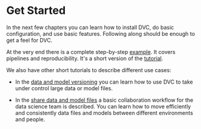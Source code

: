 # Get Started

In the next few chapters you can learn how to install DVC, do basic configuration,
and use basic features. Following along should be enough to get a feel for DVC.

At the very end there is a complete step-by-step
[example](/doc/get-started/example). It covers pipelines and reproducibility.
It's a short version of the [tutorial](/doc/tutorial).

We also have other short tutorials to describe different use cases:

* In the [data and model versioning](/doc/use-cases/data-and-model-files-versioning)
you can learn how to use DVC to take under control large data or model files.

* In the [share data and model files](/doc/use-cases/share-data-and-model-files)
a basic collaboration workflow for the data science team is described. You can
learn how to move efficiently and consistently data files and models between
different environments and people.

